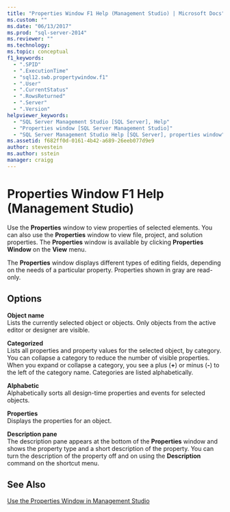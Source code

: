 ```yaml
---
title: "Properties Window F1 Help (Management Studio) | Microsoft Docs"
ms.custom: ""
ms.date: "06/13/2017"
ms.prod: "sql-server-2014"
ms.reviewer: ""
ms.technology:
ms.topic: conceptual
f1_keywords: 
  - ".SPID"
  - ".ExecutionTime"
  - "sql12.swb.propertywindow.f1"
  - ".User"
  - ".CurrentStatus"
  - ".RowsReturned"
  - ".Server"
  - ".Version"
helpviewer_keywords: 
  - "SQL Server Management Studio [SQL Server], Help"
  - "Properties window [SQL Server Management Studio]"
  - "SQL Server Management Studio Help [SQL Server], properties window"
ms.assetid: f682ff0d-0161-4b42-a689-26eeb077d9e9
author: stevestein
ms.author: sstein
manager: craigg
---
```

# Properties Window F1 Help (Management Studio)
  Use the **Properties** window to view properties of selected elements. You can also use the **Properties** window to view file, project, and solution properties. The **Properties** window is available by clicking **Properties Window** on the **View** menu.  
  
 The **Properties** window displays different types of editing fields, depending on the needs of a particular property. Properties shown in gray are read-only.  
  
## Options  
 **Object name**  
 Lists the currently selected object or objects. Only objects from the active editor or designer are visible.  
  
 **Categorized**  
 Lists all properties and property values for the selected object, by category. You can collapse a category to reduce the number of visible properties. When you expand or collapse a category, you see a plus (**+**) or minus (**-**) to the left of the category name. Categories are listed alphabetically.  
  
 **Alphabetic**  
 Alphabetically sorts all design-time properties and events for selected objects.  
  
 **Properties**  
 Displays the properties for an object.  
  
 **Description pane**  
 The description pane appears at the bottom of the **Properties** window and shows the property type and a short description of the property. You can turn the description of the property off and on using the **Description** command on the shortcut menu.  
  
## See Also  
 [Use the Properties Window in Management Studio](../../relational-databases/scripting/use-the-properties-window-in-management-studio.md)  
  
  
